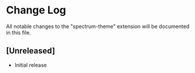 # Change Log

All notable changes to the "spectrum-theme" extension will be documented in this file.

## [Unreleased]

- Initial release
